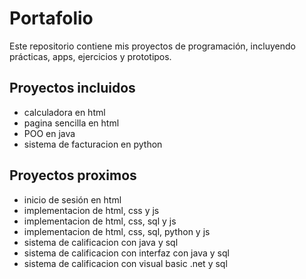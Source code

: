 # Portafolio

Este repositorio contiene mis proyectos de programación, incluyendo prácticas, apps, ejercicios y prototipos.


## Proyectos incluidos

- calculadora en html
- pagina sencilla en html
- POO en java
- sistema de facturacion en python

## Proyectos proximos
- inicio de sesión en html
- implementacion de html, css y js
- implementacion de html, css, sql y js
- implementacion de html, css, sql, python y js
- sistema de calificacion con java y sql
- sistema de calificacion con interfaz con java y sql
- sistema de calificacion con visual basic .net y sql
